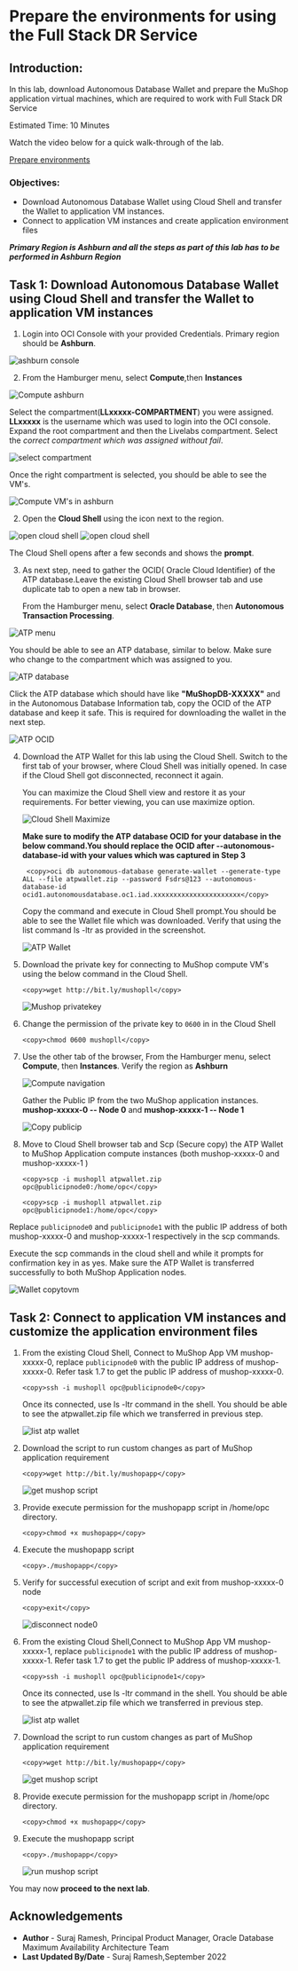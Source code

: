 # **Prepare the environments for using the Full Stack DR Service**

## Introduction:

In this lab, download Autonomous Database Wallet and prepare the MuShop application virtual machines, which are required to work with Full Stack DR Service

Estimated Time: 10 Minutes

Watch the video below for a quick walk-through of the lab.

[Prepare environments](videohub:1_0ci6i8cd)

### Objectives:

- Download Autonomous Database Wallet using Cloud Shell and transfer the Wallet to application VM instances.
- Connect to application VM instances and create application environment files

*****Primary Region is Ashburn and all the steps as part of this lab has to be performed in Ashburn Region*****

## Task 1: Download Autonomous Database Wallet using Cloud Shell and transfer the Wallet to application VM instances

1. Login into OCI Console with your provided Credentials. Primary region should be **Ashburn**.

  ![ashburn console](./images/ashburn-region.png " ")

2. From the Hamburger menu, select **Compute**,then **Instances**
  
  ![Compute ashburn](./images/ashburn-compute.png)

  Select the compartment(**LLxxxxx-COMPARTMENT**) you were assigned. **LLxxxxx** is the username which was used to login into the OCI console. Expand the root compartment and then the Livelabs compartment. Select the *correct compartment which was assigned without fail*.

  ![select compartment](./images/ashburn-compute-1.png)

  Once the right compartment is selected, you should be able to see the VM's.

  ![Compute VM's in ashburn](./images/ashburn-compute-2.png)

2. Open the **Cloud Shell** using the icon next to the region.  

  ![open cloud shell](./images/cloud-shell.png)
  ![open cloud shell](./images/cloud-shell-1.png)

  The Cloud Shell opens after a few seconds and shows the **prompt**.

3. As next step, need to gather the OCID( Oracle Cloud Identifier) of the ATP database.Leave the existing Cloud Shell browser tab and use duplicate tab to open a new tab in browser.

   From the Hamburger menu, select **Oracle Database**, then **Autonomous Transaction Processing**.

  ![ATP menu](./images/atp-menu.png)

  You should be able to see an ATP database, similar to below. Make sure who change to the compartment which was assigned to you.

  ![ATP database](./images/atp-database.png)

  Click the ATP database which should have like **"MuShopDB-XXXXX"** and in the Autonomous Database Information tab, copy the OCID of the ATP database and keep it safe. This is required for downloading the wallet in the next step.

  ![ATP OCID](./images/atp-ocid.png)

4. Download the ATP Wallet for this lab using the Cloud Shell. Switch to the first tab of your browser, where Cloud Shell was initially opened. In case if the Cloud Shell got disconnected, reconnect it again.

   You can maximize the Cloud Shell view and restore it as your requirements. For better viewing, you can use maximize option.

   ![Cloud Shell Maximize](./images/cloud-max.png)

   **Make sure to modify the ATP database OCID for your database in the below command.You should replace the OCID after --autonomous-database-id  with your values which was captured in Step 3**

    ````
     <copy>oci db autonomous-database generate-wallet --generate-type ALL --file atpwallet.zip --password Fsdrs@123 --autonomous-database-id ocid1.autonomousdatabase.oc1.iad.xxxxxxxxxxxxxxxxxxxxxx</copy>
    ````

    Copy the command and execute in Cloud Shell prompt.You should be able to see the Wallet file which was downloaded. Verify that using the list command ls -ltr as provided in the screenshot.

   ![ATP Wallet](./images/atp-wallet-cs.png)

5. Download the private key for connecting to MuShop compute VM's using the below command in the Cloud Shell.

    ````
    <copy>wget http://bit.ly/mushopll</copy>
    ````

    ![Mushop privatekey](./images/mushopll-key.png)

6. Change the permission of the private key to `0600` in in the Cloud Shell

    ````
    <copy>chmod 0600 mushopll</copy>
    ````

7. Use the other tab of the browser, From the Hamburger menu, select **Compute**, then **Instances**. Verify the region as **Ashburn**

    ![Compute navigation](./images/compute-navigate.png)

    Gather the Public IP from the two MuShop application instances. **mushop-xxxxx-0  -- Node 0** and **mushop-xxxxx-1  -- Node 1**

    ![Copy publicip](./images/compute-publicip.png)

8. Move to Cloud Shell browser tab and  Scp (Secure copy) the ATP Wallet to MuShop Application compute instances (both mushop-xxxxx-0 and mushop-xxxxx-1 )

    ````
    <copy>scp -i mushopll atpwallet.zip opc@publicipnode0:/home/opc</copy>
    ````

    ````
    <copy>scp -i mushopll atpwallet.zip opc@publicipnode1:/home/opc</copy>
    ````

Replace `publicipnode0` and `publicipnode1` with the public IP address of both mushop-xxxxx-0 and mushop-xxxxx-1 respectively in the scp commands.

   Execute the scp commands in the cloud shell and while it prompts for confirmation key in as yes. Make sure the ATP Wallet is transferred successfully to both MuShop Application nodes.

   ![Wallet copytovm](./images/wallet-compute.png)

## Task 2: Connect to application VM instances and customize the application environment files

1. From the existing Cloud Shell, Connect to MuShop App VM mushop-xxxxx-0, replace `publicipnode0` with the public IP address of mushop-xxxxx-0. Refer task 1.7 to get the public IP address of mushop-xxxxx-0.

    ````
    <copy>ssh -i mushopll opc@publicipnode0</copy>
    ````
   Once its connected, use ls -ltr command in the shell. You should be able to see the atpwallet.zip file which we transferred in previous step.

   ![list atp wallet](./images/compute-node0.png)

2.  Download the script to run custom changes as part of MuShop application requirement

    ````
    <copy>wget http://bit.ly/mushopapp</copy>
    ````
    ![get mushop script](./images/mushopll-node0.png)

3. Provide execute permission for the mushopapp script in /home/opc directory. 

    ````
    <copy>chmod +x mushopapp</copy>
     ````

4.  Execute the mushopapp script

    ````
    <copy>./mushopapp</copy>
    ````

5.  Verify for successful execution of script and exit from mushop-xxxxx-0 node

    ````
    <copy>exit</copy>
    ````

    ![disconnect node0](./images/disconnect-mushop-node0.png)

6. From the existing Cloud Shell,Connect to MuShop App VM mushop-xxxxx-1, replace `publicipnode1` with the public IP address of mushop-xxxxx-1. Refer task 1.7 to get the public IP address of mushop-xxxxx-1.

    ````
    <copy>ssh -i mushopll opc@publicipnode1</copy>
    ````
   Once its connected, use ls -ltr command in the shell. You should be able to see the atpwallet.zip file which we transferred in previous step.

   ![list atp wallet](./images/compute-node1.png)

7.  Download the script to run custom changes as part of MuShop application requirement

    ````
    <copy>wget http://bit.ly/mushopapp</copy>
    ````
    ![get mushop script](./images/mushopll-node1.png)

8. Provide execute permission for the mushopapp script in /home/opc directory. 

    ````
    <copy>chmod +x mushopapp</copy>
     ````

9.  Execute the mushopapp script

    ````
    <copy>./mushopapp</copy>
    ````

    ![run mushop script](./images/exec-mushapp-node1.png)


You may now **proceed to the next lab**.

## Acknowledgements

- **Author** -  Suraj Ramesh, Principal Product Manager, Oracle Database Maximum Availability Architecture Team
- **Last Updated By/Date** -  Suraj Ramesh,September 2022
